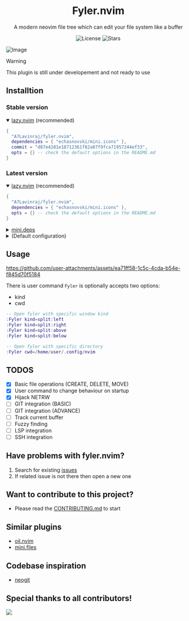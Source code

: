 <div  align="center">
  <h1>Fyler.nvim</h1>
  <p>A modern neovim file tree which can edit your file system like a buffer</p>
</div>

<p align="center">
  <img alt="License" src="https://img.shields.io/github/license/A7Lavinraj/fyler.nvim?style=for-the-badge&logo=starship&color=ee999f&logoColor=D9E0EE&labelColor=302D41" />
  <img alt="Stars" src="https://img.shields.io/github/stars/A7Lavinraj/fyler.nvim?style=for-the-badge&logo=starship&color=c69ff5&logoColor=D9E0EE&labelColor=302D41" />
</p>

![Image](https://github.com/user-attachments/assets/cf3d7904-d5dd-4c15-94cd-eaecd38ddc1e)

> [!WARNING]
> This plugin is still under developement and not ready to use

## Installtion

### Stable version

<details open>
  <summary><a href="https://github.com/folke/lazy.nvim">lazy.nvim</a> (recommended)</summary>

  ```lua
  {
    "A7Lavinraj/fyler.nvim",
    dependencies = { "echasnovski/mini.icons" },
    commit = "d87e4281e18712361f82a07f9fca71957244ef33",
    opts = {} -- check the default options in the README.md
  }
  ```
</details>

### Latest version

<details open>
  <summary><a href="https://github.com/folke/lazy.nvim">lazy.nvim</a> (recommended)</summary>

  ```lua
  {
    "A7Lavinraj/fyler.nvim",
    dependencies = { "echasnovski/mini.icons" },
    opts = {} -- check the default options in the README.md
  }
  ```
</details>

<details>
  <summary><a href="https://github.com/echasnovski/mini.deps">mini.deps</a></summary>

  ```lua
  add({
    source = 'A7Lavinraj/fyler.nvim',
    depends = { 'echasnovski/mini.icons' },
  })
  ```
</details>

<details>
  <summary>(Default configuration)</summary>

  ```lua
  local defaults = {
    -- NETRW Hijacking:
    -- The plugin will replace most of the netrw command
    -- By default this option is disable to avoid any incompatibility
    default_explorer = false,

    -- Close open file:
    -- This enable user to close fyler window on opening a file
    close_on_select = true,

    -- Views configuration:
    -- Every view config contains following options to be customized
    -- `width` a number in [0, 1]
    -- `height` a number in [0, 1]
    -- `kind` could be 'float', 'split:left', 'split:above', 'split:right', 'split:below'
    -- `border` could be 'bold', 'double', 'none', 'rounded', 'shadow', 'single', 'solid'
    views = {
      file_tree = {
        width = 0.8,
        height = 0.8,
        kind = "float",
        border = "single",
      },
    },

    -- Mappings:
    -- mappings can be customized by action names which are local to thier view
    mappings = {
      -- For `file_tree` actions checkout following link:
      -- https://github.com/A7Lavinraj/fyler.nvim/blob/main/lua/fyler/views/file_tree/actions.lua
      file_tree = {
        n = {
          ["q"] = "CloseView",
          ["<CR>"] = "Select",
          ["<C-CR>"] = "SelectRecursive",
        },
      },
    },
  }
  ```
</details>

## Usage

https://github.com/user-attachments/assets/ea71ff58-1c5c-4cda-b54e-f845d70f5184

There is user command `Fyler` is optionally accepts two options:

- kind
- cwd

```lua
-- Open fyler with specific window kind
:Fyler kind=split:left
:Fyler kind=split:right
:Fyler kind=split:above
:Fyler kind=split:below

-- Open fyler with specific directory
:Fyler cwd=/home/user/.config/nvim
```

## TODOS

- [x] Basic file operations (CREATE, DELETE, MOVE)
- [x] User command to change behaviour on startup
- [x] Hijack NETRW
- [ ] GIT integration (BASIC)
- [ ] GIT integration (ADVANCE)
- [ ] Track current buffer
- [ ] Fuzzy finding
- [ ] LSP integration
- [ ] SSH integration

## Have problems with fyler.nvim?

1. Search for existing [issues](https://github.com/A7Lavinraj/fyler.nvim/issues)
2. If related issue is not there then open a new one

## Want to contribute to this project?

- Please read the [CONTRIBUTING.md](https://github.com/A7Lavinraj/fyler.nvim/blob/main/CONTRIBUTING.md) to start

## Similar plugins

- [oil.nvim](https://github.com/stevearc/oil.nvim)
- [mini.files](https://github.com/echasnovski/mini.files)

## Codebase inspiration

- [neogit](https://github.com/NeogitOrg/neogit)

## Special thanks to all contributors!

<a href="https://github.com/A7Lavinraj/fyler.nvim/graphs/contributors">
  <img src="https://contrib.rocks/image?repo=A7Lavinraj/fyler.nvim" />
</a>
